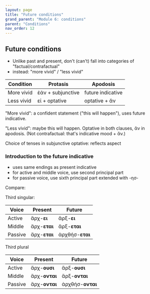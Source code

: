 ```yaml
---
layout: page
title: "Future conditions"
grand_parent: "Module 6: conditions"
parent: "Conditions"
nav_order: 12
---
```



## Future conditions 

- Unlike past and present, don't (can't) fall into categories of "factual/contrafactual"
- instead: "more vivid" / "less vivid"



| Condition | Protasis | Apodosis |
| --- | --- | --- |
| More vivid | ἐάν + subjunctive | future indicative|
| Less vivid | εἰ + optative | optative  + ἄν  |



"More vivid": a confident statement ("this will happen"), uses future indicative.  

"Less vivid": maybe this will happen.  Optative in both clauses, ἄν in apodosis.  (Not contrafactual: that's indicative mood + ἄν.)


Choice of tenses in subjunctive optative: reflects aspect





### Introduction to the future indicative

- uses same endings as present indicative
- for active and middle voice, use second principal part
- for passive voice, use sixth principal part extended with -ησ- 

Compare:

Third singular:

| Voice | Present | Future |
| --- | ---  | --- | 
| Active | ἄρχ-**ει**  | ἄρξ-**ει** |
| Middle | ἄρχ-**εται** | ἄρξ-**εται** |
| Passive | ἄρχ-**εται** | ἀρχθήσ-**εται** | 


Third plural 

| Voice | Present | Future |
| --- | ---  | --- | 
| Active | ἄρχ-**ουσι**   | ἄρξ-**ουσι** |
| Middle | ἄρχ-**ονται** | ἄρξ-**ονται** |
| Passive | ἄρχ-**ονται** | ἀρχθήσ-**ονται** | 

